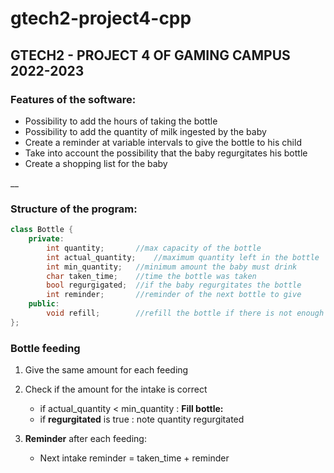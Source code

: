 # gtech2-project4-cpp
## GTECH2 - PROJECT 4 OF GAMING CAMPUS 2022-2023


### **Features of the software:**
- Possibility to add the hours of taking the bottle
- Possibility to add the quantity of milk ingested by the baby
- Create a reminder at variable intervals to give the bottle to his child
- Take into account the possibility that the baby regurgitates his bottle
- Create a shopping list for the baby

__

### **Structure of the program:**
```cpp
class Bottle {
	private:
		int quantity;		//max capacity of the bottle
		int actual_quantity;	//maximum quantity left in the bottle
		int min_quantity;	//minimum amount the baby must drink
		char taken_time;	//time the bottle was taken
		bool regurgigated;	//if the baby regurgitates the bottle
		int reminder;		//reminder of the next bottle to give
	public:
		void refill;		//refill the bottle if there is not enough quantity in it
};
```

### **Bottle feeding**
1. Give the same amount for each feeding

2. Check if the amount for the intake is correct
	- if actual_quantity < min_quantity : **Fill bottle:**
	- if **regurgitated** is true : note quantity regurgitated

4. **Reminder** after each feeding:
	- Next intake reminder = taken_time + reminder